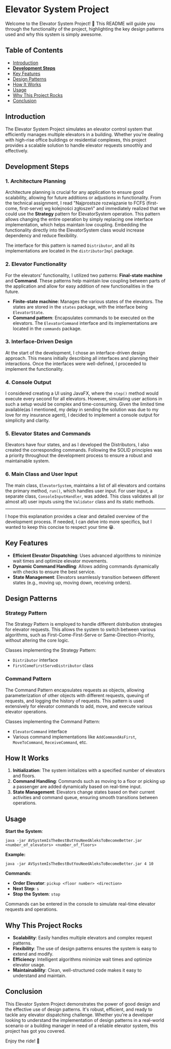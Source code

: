 # Elevator System Project

Welcome to the Elevator System Project! 🚀 This README will guide you through the functionality of the project, highlighting the key design patterns used and why this system is simply awesome.

## Table of Contents
- [Introduction](#introduction)
- [**Development Steps**](#development-steps)
- [Key Features](#key-features)
- [Design Patterns](#design-patterns)
- [How It Works](#how-it-works)
- [Usage](#usage)
- [Why This Project Rocks](#why-this-project-rocks)
- [Conclusion](#conclusion)

## Introduction

The Elevator System Project simulates an elevator control system that efficiently manages multiple elevators in a building. Whether you're dealing with high-rise office buildings or residential complexes, this project provides a scalable solution to handle elevator requests smoothly and effectively.

## Development Steps

### 1. Architecture Planning

Architecture planning is crucial for any application to ensure good scalability, allowing for future additions or adjustions in functionality. From the technical assignment, I read "Najprostsze rozwiązanie to FCFS (first-come, first-serve) wg kolejności zgłoszeń" and immediately realized that we could use the **Strategy** pattern for ElevatorSystem operation. This pattern allows changing the entire operation by simply replacing one interface implementation, which helps maintain low coupling. Embedding the functionality directly into the ElevatorSystem class would increase dependency and reduce flexibility. 

The interface for this pattern is named `Distributor`, and all its implementations are located in the `distributorImpl` package.

### 2. Elevator Functionality

For the elevators' functionality, I utilized two patterns: **Final-state machine** and **Command**. These patterns help maintain low coupling between parts of the application and allow for easy addition of new functionalities in the future.

- **Finite-state machine**: Manages the various states of the elevators. The states are stored in the `states` package, with the interface being `ElevatorState`.
- **Command pattern**: Encapsulates commands to be executed on the elevators. The `ElevatorCommand` interface and its implementations are located in the `commands` package.

### 3. Interface-Driven Design

At the start of the development, I chose an interface-driven design approach. This means initially describing all interfaces and planning their interactions. Once the interfaces were well-defined, I proceeded to implement the functionality.

### 4. Console Output

I considered creating a UI using JavaFX, where the `step()` method would execute every second for all elevators. However, simulating user actions in such a setup would be complex and time-consuming. Given the limited time available(as I mentioned, my delay in sending the solution was due to my love for my insurance agent), I decided to implement a console output for simplicity and clarity.

### 5. Elevator States and Commands

Elevators have four states, and as I developed the Distributors, I also created the corresponding commands. Following the SOLID principles was a priority throughout the development process to ensure a robust and maintainable system.

### 6. Main Class and User Input

The main class, `ElevatorSystem`, maintains a list of all elevators and contains the primary method, `run()`, which handles user input. For user input, a separate class, `ConsoleInputHandler`, was added. This class validates all (or almost all) user inputs using the `Validator` class and its static methods.

---

I hope this explanation provides a clear and detailed overview of the development process. If needed, I can delve into more specifics, but I wanted to keep this concise to respect your time 😁.


## Key Features
- **Efficient Elevator Dispatching**: Uses advanced algorithms to minimize wait times and optimize elevator movements.
- **Dynamic Command Handling**: Allows adding commands dynamically with checks to ensure the best service.
- **State Management**: Elevators seamlessly transition between different states (e.g., moving up, moving down, receiving orders).

## Design Patterns

### Strategy Pattern

The Strategy Pattern is employed to handle different distribution strategies for elevator requests. This allows the system to switch between various algorithms, such as First-Come-First-Serve or Same-Direction-Priority, without altering the core logic.

Classes implementing the Strategy Pattern:
- `Distributor` interface
- `FirstComeFirstServeDistributor` class

### Command Pattern

The Command Pattern encapsulates requests as objects, allowing parameterization of other objects with different requests, queuing of requests, and logging the history of requests. This pattern is used extensively for elevator commands to add, move, and execute various elevator operations.

Classes implementing the Command Pattern:
- `ElevatorCommand` interface
- Various command implementations like `AddCommandAsFirst`, `MoveToCommand`, `ReceiveCommand`, etc.

## How It Works
1. **Initialization**: The system initializes with a specified number of elevators and floors.
2. **Command Handling**: Commands such as moving to a floor or picking up a passenger are added dynamically based on real-time input.
3. **State Management**: Elevators change states based on their current activities and command queue, ensuring smooth transitions between operations.

## Usage

**Start the System**:
```
java -jar AVSystemIsTheBestButYouNeedAleksToBecomeBetter.jar <number_of_elevators> <number_of_floors>
```

**Example:**
```
java -jar AVSystemIsTheBestButYouNeedAleksToBecomeBetter.jar 4 10
```

**Commands**:
- **Order Elevator**: `pickup <floor number> <direction>`
- **Next Step**: `s`
- **Stop the System**: `stop`

Commands can be entered in the console to simulate real-time elevator requests and operations.

## Why This Project Rocks
- **Scalability**: Easily handles multiple elevators and complex request patterns.
- **Flexibility**: The use of design patterns ensures the system is easy to extend and modify.
- **Efficiency**: Intelligent algorithms minimize wait times and optimize elevator usage.
- **Maintainability**: Clean, well-structured code makes it easy to understand and maintain.

## Conclusion

This Elevator System Project demonstrates the power of good design and the effective use of design patterns. It's robust, efficient, and ready to tackle any elevator dispatching challenge. Whether you're a developer looking to understand the implementation of design patterns in a real-world scenario or a building manager in need of a reliable elevator system, this project has got you covered.

Enjoy the ride! 🎉


